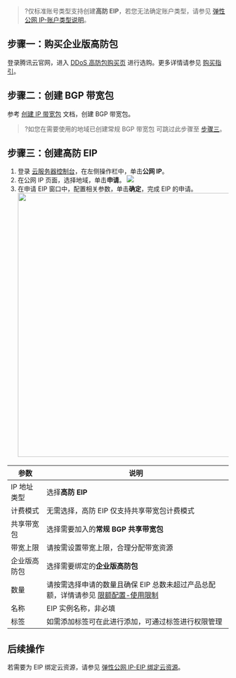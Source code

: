 
>?仅标准账号类型支持创建**高防 EIP**，若您无法确定账户类型，请参见 [弹性公网 IP-账户类型说明](https://cloud.tencent.com/document/product/1199/49090#judge)。


## 步骤一：购买企业版高防包
登录腾讯云官网，进入 [DDoS 高防包购买页](https://buy.cloud.tencent.com/antiddos#/native) 进行选购。更多详情请参见 [购买指引](https://cloud.tencent.com/document/product/1021/43894)。


## 步骤二：创建 BGP 带宽包
参考 [创建 IP 带宽包](https://cloud.tencent.com/document/product/684/39942) 文档，创建 BGP 带宽包。
>?如您在需要使用的地域已创建常规 BGP 带宽包 可跳过此步骤至 [步骤三](#S3)。

## 步骤三：创建高防 EIP[](id:S3)
1. 登录 [云服务器控制台](https://console.cloud.tencent.com/cvm/ip?rid=1)，在左侧操作栏中，单击**公网 IP**。
2. 在公网  IP 页面，选择地域，单击**申请**。
![](https://qcloudimg.tencent-cloud.cn/raw/fb4b6d38cb0c3d1ce2f5b3988d3e6255.png)
3. 在申请 EIP 窗口中，配置相关参数，单击**确定**，完成 EIP 的申请。<br><img src="https://qcloudimg.tencent-cloud.cn/raw/35a6b94661a18b31d2a92b7eb2eea57d.png" width=600px>
<table>
<thead>
<tr>
<th>参数</th>
<th>说明</th>
</tr>
</thead>
<tbody><tr>
<td>IP 地址类型</td>
<td>选择<strong>高防 EIP</strong></td>
</tr>
<tr>
<td>计费模式</td>
<td>无需选择，高防 EIP 仅支持共享带宽包计费模式</td>
</tr>
<tr>
<td>共享带宽包</td>
<td>选择需要加入的<strong>常规 BGP 共享带宽包</strong></td>
</tr>
<tr>
<td>带宽上限</td>
<td>请按需设置带宽上限，合理分配带宽资源</td>
</tr>
<tr>
<td>企业版高防包</td>
<td>选择需要绑定的<strong>企业版高防包</strong></td>
</tr>
<tr>
<td>数量</td>
<td>请按需选择申请的数量且确保 EIP 总数未超过产品总配额，详情请参见 <a href="https://cloud.tencent.com/document/product/1199/41648?!#.E9.85.8D.E9.A2.9D.E9.99.90.E5.88.B6">限额配置-使用限制</a></td>
</tr>
<tr>
<td>名称</td>
<td>EIP 实例名称，非必填</td>
</tr>
<tr>
<td>标签</td>
<td>如需添加标签可在此进行添加，可通过标签进行权限管理</td>
</tr>
</tbody></table>

## 后续操作
若需要为 EIP 绑定云资源，请参见 [弹性公网 IP-EIP 绑定云资源](https://cloud.tencent.com/document/product/1199/41702)。

